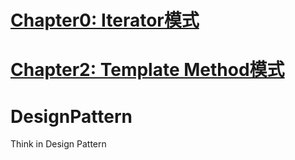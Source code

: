 # [Chapter0: Iterator模式](./contennt/0.iterator.md)
# [Chapter2: Template Method模式](./content/2.template.md)
# DesignPattern
Think in Design Pattern
